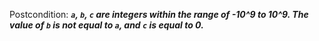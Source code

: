 Postcondition: ***`a`, `b`, `c` are integers within the range of -10^9 to 10^9. The value of `b` is not equal to `a`, and `c` is equal to 0.***